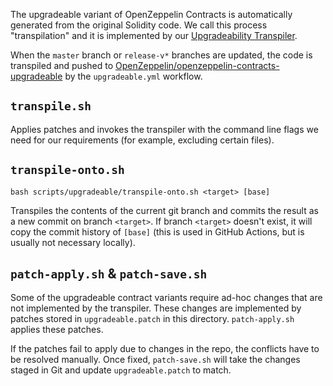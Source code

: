 The upgradeable variant of OpenZeppelin Contracts is automatically generated from the original Solidity code. We call this process "transpilation" and it is implemented by our [Upgradeability Transpiler](https://github.com/OpenZeppelin/openzeppelin-transpiler/).

When the `master` branch or `release-v*` branches are updated, the code is transpiled and pushed to [OpenZeppelin/openzeppelin-contracts-upgradeable](https://github.com/OpenZeppelin/openzeppelin-contracts-upgradeable) by the `upgradeable.yml` workflow.

## `transpile.sh`

Applies patches and invokes the transpiler with the command line flags we need for our requirements (for example, excluding certain files).

## `transpile-onto.sh`

```
bash scripts/upgradeable/transpile-onto.sh <target> [base]
```

Transpiles the contents of the current git branch and commits the result as a new commit on branch `<target>`. If branch `<target>` doesn't exist, it will copy the commit history of `[base]` (this is used in GitHub Actions, but is usually not necessary locally).

## `patch-apply.sh` & `patch-save.sh`

Some of the upgradeable contract variants require ad-hoc changes that are not implemented by the transpiler. These changes are implemented by patches stored in `upgradeable.patch` in this directory. `patch-apply.sh` applies these patches.

If the patches fail to apply due to changes in the repo, the conflicts have to be resolved manually. Once fixed, `patch-save.sh` will take the changes staged in Git and update `upgradeable.patch` to match.
